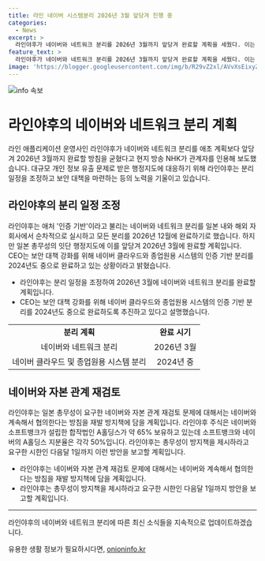 ```yaml
---
title: 라인 네이버 시스템분리 2026년 3월 앞당겨 진행 중
categories:
  - News
excerpt: >
  라인야후가 네이버와 네트워크 분리를 2026년 3월까지 앞당겨 완료할 계획을 세웠다. 이는 대규모 개인 정보 유출 문제로 인한 일본 정부의 행정지도에 따른 조치로, 재발 방지책 마련에 힘쓸 예정이다. 해당 분리는 일본과 해외 자회사에서 실시되며, 라인야후는 네이버와 자본 관계 재검토 문제에 대한 협의도 계획 중이다. SBS Biz에서는 독자들의 다양한 제보를 기다리고 있다. [자세히 보기](https://url.kr/9pghjn)
feature_text: >
  라인야후가 네이버와 네트워크 분리를 2026년 3월까지 앞당겨 완료할 계획을 세웠다. 이는 대규모 개인 정보 유출 문제로 인한 일본 정부의 행정지도에 따른 조치로, 재발 방지책 마련에 힘쓸 예정이다. 해당 분리는 일본과 해외 자회사에서 실시되며, 라인야후는 네이버와 자본 관계 재검토 문제에 대한 협의도 계획 중이다. SBS Biz에서는 독자들의 다양한 제보를 기다리고 있다. [자세히 보기](https://url.kr/9pghjn)
image: 'https://blogger.googleusercontent.com/img/b/R29vZ2xl/AVvXsEixyZcFfHzMRdzZMjFBmAUKJYCLCGyLL1o632UiGVXcaFdKo_bkvkuCioo0uUKlGfBVcT3P84aROyZIXSBEx3Aw5nCQ3pTgDom1WDC4m8eifvWiAmWEEVb4x6G_l8C0QH225ldMjyaFvpxGEBGNO37VmDTDMHGhJPq73UglMfDca1-0aw/s1600/blogspot.png'
---
```


<p><img src="https://blogger.googleusercontent.com/img/b/R29vZ2xl/AVvXsEixyZcFfHzMRdzZMjFBmAUKJYCLCGyLL1o632UiGVXcaFdKo_bkvkuCioo0uUKlGfBVcT3P84aROyZIXSBEx3Aw5nCQ3pTgDom1WDC4m8eifvWiAmWEEVb4x6G_l8C0QH225ldMjyaFvpxGEBGNO37VmDTDMHGhJPq73UglMfDca1-0aw/s1600/blogspot.png" alt="info 속보" /></p>

<h1>라인야후의 네이버와 네트워크 분리 계획</h1>

<p data-ke-size="size16">라인 애플리케이션 운영사인 라인야후가 네이버와 네트워크 분리를 애초 계획보다 앞당겨 2026년 3월까지 완료할 방침을 굳혔다고 현지 방송 NHK가 관계자를 인용해 보도했습니다. 대규모 개인 정보 유출 문제로 받은 행정지도에 대응하기 위해 라인야후는 분리 일정을 조정하고 보안 대책을 마련하는 등의 노력을 기울이고 있습니다.</p>

<h2 data-ke-size="size26">라인야후의 분리 일정 조정</h2>

<p data-ke-size="size16">라인야후는 애처 '인증 기반'이라고 불리는 네이버와 네트워크 분리를 일본 내와 해외 자회사에서 순차적으로 실시하고 모든 분리를 2026년 12월에 완료하기로 했습니다. 하지만 일본 총무성의 잇단 행정지도에 이를 앞당겨 2026년 3월에 완료할 계획입니다. CEO는 보안 대책 강화를 위해 네이버 클라우드와 종업원용 시스템의 인증 기반 분리를 2024년도 중으로 완료하고 있는 상황이라고 밝혔습니다.</p>

<ul>
  <li>라인야후는 분리 일정을 조정하여 2026년 3월에 네이버와 네트워크 분리를 완료할 계획입니다.</li>
  <li>CEO는 보안 대책 강화를 위해 네이버 클라우드와 종업원용 시스템의 인증 기반 분리를 2024년도 중으로 완료하도록 추진하고 있다고 설명했습니다.</li>
</ul>

<table>
  <tr>
    <td style="text-align: center; height: 17px;"><b>분리 계획</b></td>
    <td style="text-align: center; height: 17px;"><b>완료 시기</b></td>
  </tr>
  <tr>
    <td style="text-align: center; height: 17px;">네이버와 네트워크 분리</td>
    <td style="text-align: center; height: 17px;">2026년 3월</td>
  </tr>
  <tr>
    <td style="text-align: center; height: 17px;">네이버 클라우드 및 종업원용 시스템 분리</td>
    <td style="text-align: center; height: 17px;">2024년 중</td>
  </tr>
</table>

<h2 data-ke-size="size26">네이버와 자본 관계 재검토</h2>

<p data-ke-size="size16">라인야후는 일본 총무성이 요구한 네이버와 자본 관계 재검토 문제에 대해서는 네이버와 계속해서 협의한다는 방침을 재발 방지책에 담을 계획입니다. 라인야후 주식은 네이버와 소프트뱅크가 설립한 합작법인 A홀딩스가 약 65% 보유하고 있는데 소프트뱅크와 네이버의 A홀딩스 지분율은 각각 50%입니다. 라인야후는 총무성이 방지책을 제시하라고 요구한 시한인 다음달 1일까지 이런 방안을 보고할 계획입니다.</p>

<ul>
  <li>라인야후는 네이버와 자본 관계 재검토 문제에 대해서는 네이버와 계속해서 협의한다는 방침을 재발 방지책에 담을 계획입니다.</li>
  <li>라인야후는 총무성이 방지책을 제시하라고 요구한 시한인 다음달 1일까지 방안을 보고할 계획입니다.</li>
</ul>

<hr>

<p data-ke-size="size16">라인야후의 네이버와 네트워크 분리에 따른 최신 소식들을 지속적으로 업데이트하겠습니다.</p>
유용한 생활 정보가 필요하시다면, <a href="https://onioninfo.kr" rel="dofollow">onioninfo.kr</a>


